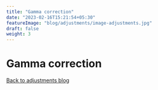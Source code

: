 ```yaml
---
title: "Gamma correction"
date: "2023-02-16T15:21:54+05:30"
featureImage: "blog/adjustments/image-adjustments.jpg"
draft: false
weight: 3
---
```


# Gamma correction

[Back to adjustments blog](/blog/adjustments)
